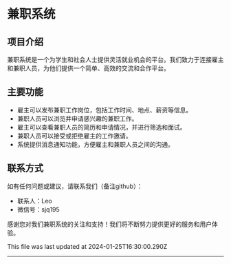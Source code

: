 

# 兼职系统

## 项目介绍

兼职系统是一个为学生和社会人士提供灵活就业机会的平台。我们致力于连接雇主和兼职人员，为他们提供一个简单、高效的交流和合作平台。

## 主要功能

- 雇主可以发布兼职工作岗位，包括工作时间、地点、薪资等信息。
- 兼职人员可以浏览并申请感兴趣的兼职工作。
- 雇主可以查看兼职人员的简历和申请情况，并进行筛选和面试。
- 兼职人员可以接受或拒绝雇主的工作邀请。
- 系统提供消息通知功能，方便雇主和兼职人员之间的沟通。

## 联系方式

如有任何问题或建议，请联系我们（备注github）：

- 联系人：Leo
- 微信号：sjq195

感谢您对我们兼职系统的关注和支持！我们将不断努力提供更好的服务和用户体验。



This file was last updated at 2024-01-25T16:30:00.290Z

---
